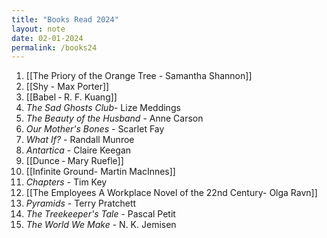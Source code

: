 ```yaml
---
title: "Books Read 2024"
layout: note
date: 02-01-2024
permalink: /books24
---
```

1. [[The Priory of the Orange Tree - Samantha Shannon]]
2. [[Shy - Max Porter]]
3. [[Babel ‐ R. F. Kuang]]
4. *The Sad Ghosts Club*- Lize Meddings
5. *The Beauty of the Husband* - Anne Carson
6. *Our Mother's Bones* - Scarlet Fay
7. *What If?* - Randall Munroe
8. *Antartica* - Claire Keegan
9. [[Dunce ‐ Mary Ruefle]]
10. [[Infinite Ground- Martin MacInnes]]
11. *Chapters* - Tim Key
12. [[The Employees A Workplace Novel of the 22nd Century- Olga Ravn]]
13. *Pyramids* - Terry Pratchett
14. *The Treekeeper's Tale* - Pascal Petit
15. *The World We Make* - N. K. Jemisen

